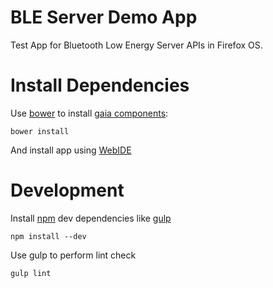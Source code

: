 # BLE Server Demo App
Test App for Bluetooth Low Energy Server APIs in Firefox OS.

# Install Dependencies
Use [bower] to install [gaia components]:
```
bower install
```
And install app using [WebIDE]
# Development
Install [npm] dev dependencies like [gulp]
```
npm install --dev
```
Use gulp to perform lint check
```
gulp lint
```

[npm]: https://www.npmjs.com/
[bower]: http://bower.io/
[gulp]: http://gulpjs.com/
[WebIDE]: https://developer.mozilla.org/en-US/docs/Tools/WebIDE
[gaia components]: https://github.com/gaia-components/
